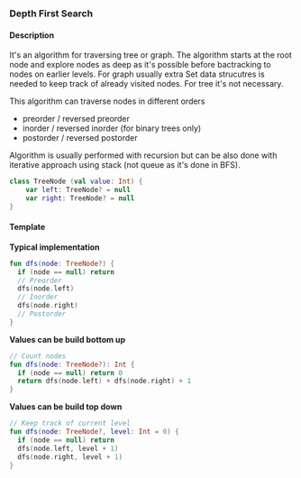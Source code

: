 ### Depth First Search

#### Description
It's an algorithm for traversing tree or graph. The algorithm starts at the root node and explore nodes as deep as it's possible before bactracking to nodes on earlier levels. For graph usually extra Set data strucutres is needed to keep track of already visited nodes. For tree it's not necessary.

This algorithm can traverse nodes in different orders
- preorder / reversed preorder
- inorder / reversed inorder (for binary trees only)
- postorder / reversed postorder

Algorithm is usually performed with recursion but can be also done with iterative approach using stack (not queue as it's done in BFS).

```kotlin
class TreeNode (val value: Int) {
    var left: TreeNode? = null
    var right: TreeNode? = null
}
```

#### Template
**Typical implementation**
```kotlin
fun dfs(node: TreeNode?) {
  if (node == null) return
  // Preorder
  dfs(node.left)
  // Inorder
  dfs(node.right)
  // Postorder
}
```

**Values can be build bottom up**
```kotlin
// Count nodes
fun dfs(node: TreeNode?): Int {
  if (node == null) return 0
  return dfs(node.left) + dfs(node.right) + 1
}
```

**Values can be build top down**
```kotlin
// Keep track of current level
fun dfs(node: TreeNode?, level: Int = 0) {
  if (node == null) return 
  dfs(node.left, level + 1)
  dfs(node.right, level + 1)
}
```
